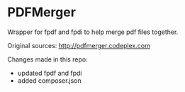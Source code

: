 PDFMerger
=========

Wrapper for fpdf and fpdi to help merge pdf files together.

Original sources: http://pdfmerger.codeplex.com

Changes made in this repo:

* updated fpdf and fpdi
* added composer.json
